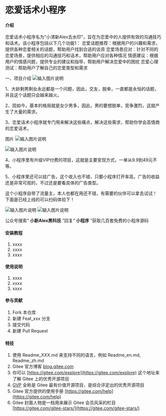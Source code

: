 # 恋爱话术小程序

#### 介绍
恋爱话术小程序名为"小清新Alex去水印"，旨在为恋爱中的人提供有效的沟通技巧和话术。该小程序包括以下几个功能1：
恋爱话题推荐：根据用户的兴趣和需求，提供各种恋爱相关的话题，帮助用户找到合适的谈资
恋爱场景应对：针对不同的恋爱场景，提供相应的沟通技巧和话术，帮助用户应对各种情况
情感建议：根据用户的情感问题，提供专业的建议和指导，帮助用户解决恋爱中的困扰
恋爱心理测试：帮助用户了解自己的恋爱类型和需求

一、项目介绍
![输入图片说明](https://foruda.gitee.com/images/1695434851104911101/d2946f69_10746571.jpeg "去水印.jpg")



1、大龄剩男剩女永远都是一个问题，因此，交友，脱单，一直都是永恒的话题，并且这个话题只会越来越火。

2、现如今，基本的格局就是女少男多，因此，男的要想脱单，竞争激烈，这就产生了大量的需求。

3、恋爱话术小程序就专门用来解决这些痛点，解决这些需求，帮助你学会高情商的恋爱话术。

图片
![输入图片说明](https://foruda.gitee.com/images/1695434737819419381/0e829ac2_10746571.png "屏幕截图")

![输入图片说明](https://foruda.gitee.com/images/1695434825363545598/b453ceb6_10746571.jpeg "恋爱话术.jpg")

4、小程序里有升级VIP付费的项目，这就是主要变现方式，一单从9.9到49元不等。

5、小程序里还可以挂广告，这个收入也不错，只要小程序打开率高，广告的收益还是非常可观的，不过还是要看具体的广告类型。


这个小程序自带了流量主，本人也都在用还不错，有需要的伙伴可以拿去试试！
下面是已经上线的可以扫码体验下！

![输入图片说明](https://foruda.gitee.com/images/1695434851104911101/d2946f69_10746571.jpeg "去水印.jpg")
![输入图片说明](https://foruda.gitee.com/images/1695434862629732359/80e622ef_10746571.jpeg "精选头像.jpg")



公众号搜索“ **小新Alex黑科技** ”回复“ **小程序** ”获取几百套免费的小程序源码
#### 安装教程

1.  xxxx
2.  xxxx
3.  xxxx

#### 使用说明

1.  xxxx
2.  xxxx
3.  xxxx

#### 参与贡献

1.  Fork 本仓库
2.  新建 Feat_xxx 分支
3.  提交代码
4.  新建 Pull Request


#### 特技

1.  使用 Readme\_XXX.md 来支持不同的语言，例如 Readme\_en.md, Readme\_zh.md
2.  Gitee 官方博客 [blog.gitee.com](https://blog.gitee.com)
3.  你可以 [https://gitee.com/explore](https://gitee.com/explore) 这个地址来了解 Gitee 上的优秀开源项目
4.  [GVP](https://gitee.com/gvp) 全称是 Gitee 最有价值开源项目，是综合评定出的优秀开源项目
5.  Gitee 官方提供的使用手册 [https://gitee.com/help](https://gitee.com/help)
6.  Gitee 封面人物是一档用来展示 Gitee 会员风采的栏目 [https://gitee.com/gitee-stars/](https://gitee.com/gitee-stars/)
